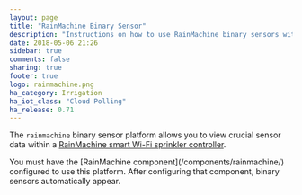 ```yaml
---
layout: page
title: "RainMachine Binary Sensor"
description: "Instructions on how to use RainMachine binary sensors with Home Assistant."
date: 2018-05-06 21:26
sidebar: true
comments: false
sharing: true
footer: true
logo: rainmachine.png
ha_category: Irrigation
ha_iot_class: "Cloud Polling"
ha_release: 0.71
---
```


The `rainmachine` binary sensor platform allows you to view crucial sensor data
within a [RainMachine smart Wi-Fi sprinkler controller](http://www.rainmachine.com/).

<p class='note'>
You must have the [RainMachine component](/components/rainmachine/)
configured to use this platform. After configuring that component, binary
sensors automatically appear.
</p>
